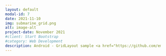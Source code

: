 ```yaml
---
layout: default
modal-id: 7
date: 2021-11-10
img: submarine_grid.png
alt: image-alt
project-date: November 2021
#client: Start Bootstrap
#category: Web Development
description: Android - GridLayout sample <a href="https://github.com/emedinaa/GridLayout">https://github.com/emedinaa/GridLayout</a>
---
```

